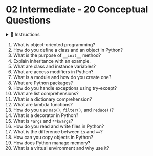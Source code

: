 # 02 Intermediate - 20 Conceptual Questions

<details>
<summary>📌 Instructions</summary>

- Use H4 (####) for questions 
- Use **Answer:** followed by <br> for line breaks  
- Use triple backticks with language name (e.g. ```python) for code blocks  

</details>

1. What is object-oriented programming?
2. How do you define a class and an object in Python?
3. What is the purpose of `__init__` method?
4. Explain inheritance with an example.
5. What are class and instance variables?
6. What are access modifiers in Python?
7. What is a module and how do you create one?
8. What are Python packages?
9. How do you handle exceptions using try-except?
10. What are list comprehensions?
11. What is a dictionary comprehension?
12. What are lambda functions?
13. How do you use `map()`, `filter()`, and `reduce()`?
14. What is a decorator in Python?
15. What is `*args` and `**kwargs`?
16. How do you read and write files in Python?
17. What is the difference between `is` and `==`?
18. How can you copy objects in Python?
19. How does Python manage memory?
20. What is a virtual environment and why use it?